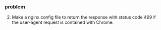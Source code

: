 ### problem
2. Make a nginx config file to return the response with status code 499 if
the user-agent request is contained with Chrome.